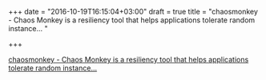 +++
date = "2016-10-19T16:15:04+03:00"
draft = true
title = "chaosmonkey - Chaos Monkey is a resiliency tool that helps applications tolerate random instance... "

+++

<p><a href="https://t.co/59kTZFErAF">chaosmonkey - Chaos Monkey is a resiliency tool that helps applications tolerate random instance... </a></p>
